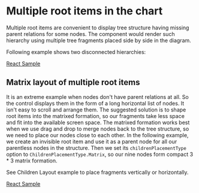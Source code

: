 # Multiple root items in the chart

Multiple root items are convenient to display tree structure having missing parent relations for some nodes. The component would render such hierarchy using multiple tree fragments placed side by side in the diagram.

Following example shows two disconnected hierarchies: 

[React Sample](../src/components/Samples/MultipleRootItemsInChart.js)

## Matrix layout of multiple root items
It is an extreme example when nodes don't have parent relations at all. So the control displays them in the form of a long horizontal list of nodes. It isn't easy to scroll and arrange them. The suggested solution is to shape root items into the matrixed formation, so our fragments take less space and fit into the available screen space.
The matrixed formation works best when we use drag and drop to merge nodes back to the tree structure, so we need to place our nodes close to each other.
In the following example, we create an invisible root item and use it as a parent node for all our parentless nodes in the structure. Then we set its `childrenPlacementType` option to `ChildrenPlacementType.Matrix`, so our nine nodes form compact 3 * 3 matrix formation.  


See Children Layout example to place fragments vertically or horizontally.

[React Sample](../src/components/Samples/MatrixLayoutOfMultipleRootItemsInChart.js)